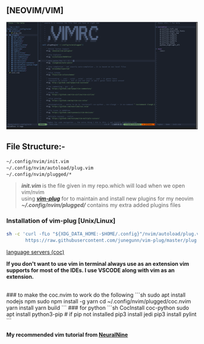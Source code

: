 ## [NEOVIM/VIM]
<img src="https://github.com/rohit-krish/CONFIG-FILES/blob/main/NEOVIM/Screenshot%20from%202022-07-11%2012-35-13.png"><br/>
## File Structure:-</br>
```~/.config/nvim/init.vim```</br>
```~/.config/nvim/autoload/plug.vim```</br>
```~/.config/nvim/plugged/*```</br>

>***init.vim*** is the file given in my repo.which will load when we open vim/nvim</br>
>using [***vim-plug***](https://github.com/junegunn/vim-plug) for to maintain and install new plugins for my neovim</br>
>***~/.config/nvim/plugged/*** contains my extra added plugins files</br>
>
### Installation of vim-plug [Unix/Linux]
```sh
sh -c 'curl -fLo "${XDG_DATA_HOME:-$HOME/.config}"/nvim/autoload/plug.vim --create-dirs \
       https://raw.githubusercontent.com/junegunn/vim-plug/master/plug.vim'
```
[language servers (coc)](https://github.com/neoclide/coc.nvim/wiki/Language-servers)
 
**If you don't want to use vim in terminal always use as an extension vim supports for most of the IDEs. I use VSCODE along with vim as an extension.</br>**

<br>
### to make the coc.nvim to work do the following
```sh
sudo apt install nodejs npm
sudo npm install -g yarn
cd ~/.config/nvim/plugged/coc.nvim
yarn install
yarn build
```
### for python
```sh
CocInstall coc-python
sudo apt install python3-pip # if pip not installed
pip3 install jedi
pip3 install pylint
```
<br>
<h4>My recommended vim tutorial from <a href="https://www.youtube.com/playlist?list=PL7yh-TELLS1Eevqs4-XmlSfrFOKb5C97K" target="_blank">NeuralNine</a></h4>
